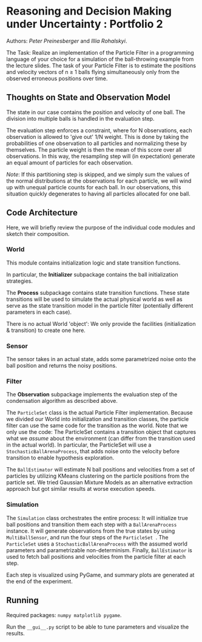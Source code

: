 # Reasoning and Decision Making under Uncertainty : Portfolio 2
Authors: *Peter Preinesberger* and *Illia Rohalskyi*.

The Task:
Realize an implementation of the Particle Filter in a programming language of your choice for a
simulation of the ball-throwing example from the lecture slides. The task of your Particle Filter is
to estimate the positions and velocity vectors of n ≥ 1 balls flying simultaneously only from the
observed erroneous positions over time.

## Thoughts on State and Observation Model
The state in our case contains the position and velocity of one ball. The division into multiple balls is handled in the evaluation step.

The evaluation step enforces a constraint, where for N observations, each observation is allowed to 'give out' 1/N weight. This is done by taking the probabilities of one observation to all particles and normalizing these by themselves. The particle weight is then the mean of this score over all observations. In this way, the resampling step will (in expectation) generate an equal amount of particles for each observation.

*Note*: If this partitioning step is skipped, and we simply sum the values of the normal distributions at the observations for each
particle, we will wind up with unequal particle counts for each ball. In our observations, this situation quickly degenerates to
having all particles allocated for one ball. 

## Code Architecture
Here, we will briefly review the purpose of the individual code modules and sketch their composition.

### World
This module contains initialization logic and state transition functions. 

In particular, the **Initializer** subpackage contains the ball initialization strategies.

The **Process** subpackage contains state transition functions. These state transitions will be used to simulate the actual physical world as well as serve as the state transition model in the particle filter (potentially different parameters in each case).

There is no actual World 'object': We only provide the facilities (initialization & transition) to create one here. 

### Sensor
The sensor takes in an actual state, adds some parametrized noise onto the ball position and returns the noisy positions. 

### Filter
The **Observation** subpackage implements the evaluation step of the condensation algorithm as described above.

The ```ParticleSet``` class is the actual Particle Filter implementation. Because we divided our World into initialization and transition classes, the particle filter can use the same code for the transition as the world. Note that we only use the code: The ParticleSet contains a transition object that captures what we *assume* about the environment (can differ from the transition used in the actual world). In particular, the ParticleSet will use a ```StochasticBallArenaProcess```, that adds noise onto the velocity before transition to enable hypothesis exploration.

The ```BallEstimator``` will estimate N ball positions and velocities from a set of particles by utilizing KMeans clustering on the particle positions from the particle set. We tried Gaussian Mixture Models as an alternative extraction approach but got similar results at worse execution speeds.

### Simulation
The ```Simulation``` class orchestrates the entire process: It will initialize true ball positions and transition them each step with a ```BallArenaProcess``` instance. It will generate observations from the true states by using ```MultiBallSensor```, and run the four steps of the ```ParticleSet ```. The ```ParticleSet``` uses a ```StochasticBallArenaProcess``` with the assumed world parameters and parametrizable non-determinism. Finally, ```BallEstimator``` is used to fetch ball positions and velocities from the particle filter at each step.

Each step is visualized using PyGame, and summary plots are generated at the end of the experiment.

## Running
Required packages: ```numpy matplotlib pygame```.

Run the ```__gui__.py``` script to be able to tune parameters and visualize the results.
